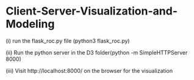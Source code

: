 # Client-Server-Visualization-and-Modeling

(i) run the flask_roc.py file (python3 flask_roc.py)

(ii) Run the python server in the D3 folder(python -m SimpleHTTPServer 8000)

(iii) Visit http://localhost:8000/ on the browser for the visualization
